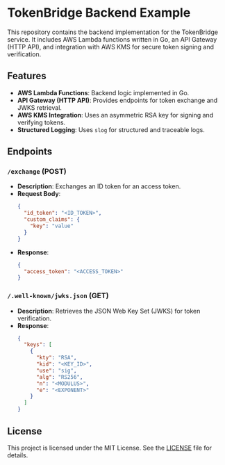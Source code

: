 # TokenBridge Backend Example

This repository contains the backend implementation for the TokenBridge service. It includes AWS Lambda functions written in Go, an API Gateway (HTTP API), and integration with AWS KMS for secure token signing and verification.

## Features

- **AWS Lambda Functions**: Backend logic implemented in Go.
- **API Gateway (HTTP API)**: Provides endpoints for token exchange and JWKS retrieval.
- **AWS KMS Integration**: Uses an asymmetric RSA key for signing and verifying tokens.
- **Structured Logging**: Uses `slog` for structured and traceable logs.

## Endpoints

### `/exchange` (POST)
- **Description**: Exchanges an ID token for an access token.
- **Request Body**:
  ```json
  {
    "id_token": "<ID_TOKEN>",
    "custom_claims": {
      "key": "value"
    }
  }
  ```
- **Response**:
  ```json
  {
    "access_token": "<ACCESS_TOKEN>"
  }
  ```

### `/.well-known/jwks.json` (GET)
- **Description**: Retrieves the JSON Web Key Set (JWKS) for token verification.
- **Response**:
  ```json
  {
    "keys": [
      {
        "kty": "RSA",
        "kid": "<KEY_ID>",
        "use": "sig",
        "alg": "RS256",
        "n": "<MODULUS>",
        "e": "<EXPONENT>"
      }
    ]
  }
  ```

## License

This project is licensed under the MIT License. See the [LICENSE](LICENSE) file for details.